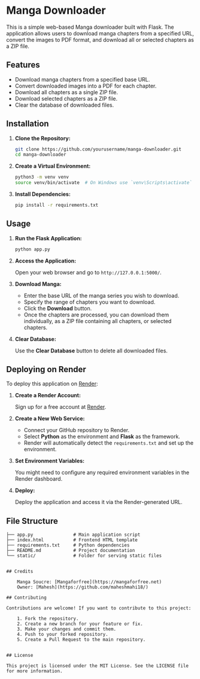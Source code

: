 # Manga Downloader

This is a simple web-based Manga downloader built with Flask. The application allows users to download manga chapters from a specified URL, convert the images to PDF format, and download all or selected chapters as a ZIP file. 

## Features

- Download manga chapters from a specified base URL.
- Convert downloaded images into a PDF for each chapter.
- Download all chapters as a single ZIP file.
- Download selected chapters as a ZIP file.
- Clear the database of downloaded files.

## Installation

1. **Clone the Repository:**

    ```bash
    git clone https://github.com/yourusername/manga-downloader.git
    cd manga-downloader
    ```

2. **Create a Virtual Environment:**

    ```bash
    python3 -m venv venv
    source venv/bin/activate  # On Windows use `venv\Scripts\activate`
    ```

3. **Install Dependencies:**

    ```bash
    pip install -r requirements.txt
    ```

## Usage

1. **Run the Flask Application:**

    ```bash
    python app.py
    ```

2. **Access the Application:**

    Open your web browser and go to `http://127.0.0.1:5000/`.

3. **Download Manga:**

    - Enter the base URL of the manga series you wish to download.
    - Specify the range of chapters you want to download.
    - Click the **Download** button.
    - Once the chapters are processed, you can download them individually, as a ZIP file containing all chapters, or selected chapters.

4. **Clear Database:**

    Use the **Clear Database** button to delete all downloaded files.

## Deploying on Render

To deploy this application on [Render](https://render.com/):

1. **Create a Render Account:**

    Sign up for a free account at [Render](https://render.com/).

2. **Create a New Web Service:**

    - Connect your GitHub repository to Render.
    - Select **Python** as the environment and **Flask** as the framework.
    - Render will automatically detect the `requirements.txt` and set up the environment.

3. **Set Environment Variables:**

    You might need to configure any required environment variables in the Render dashboard.

4. **Deploy:**

    Deploy the application and access it via the Render-generated URL.

## File Structure

```plaintext
├── app.py               # Main application script
├── index.html           # Frontend HTML template
├── requirements.txt     # Python dependencies
├── README.md            # Project documentation
└── static/              # Folder for serving static files


## Credits
    
    Manga Soucre: [Mangaforfree](https://mangaforfree.net)
    Owner: [Mahesh](https://github.com/maheshmahi18/)

## Contributing

Contributions are welcome! If you want to contribute to this project:

    1. Fork the repository.
    2. Create a new branch for your feature or fix.
    3. Make your changes and commit them.
    4. Push to your forked repository.
    5. Create a Pull Request to the main repository.


## License

This project is licensed under the MIT License. See the LICENSE file for more information.